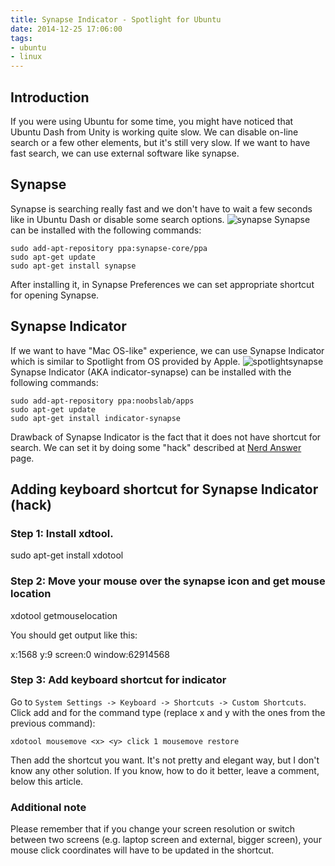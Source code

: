 ```yaml
---
title: Synapse Indicator - Spotlight for Ubuntu
date: 2014-12-25 17:06:00
tags:
- ubuntu
- linux
---
```


Introduction
------------

If you were using Ubuntu for some time, you might have noticed that Ubuntu Dash from Unity is working quite slow. We can disable on-line search or a few other elements, but it's still very slow. If we want to have fast search, we can use external software like synapse.

Synapse
-------

Synapse is searching really fast and we don't have to wait a few seconds like in Ubuntu Dash or disable some search options. ![synapse](/posts/2014/synapse-indicator-spotlight-for-ubuntu/synapse.jpg) Synapse can be installed with the following commands:

```
sudo add-apt-repository ppa:synapse-core/ppa
sudo apt-get update
sudo apt-get install synapse
```

After installing it, in Synapse Preferences we can set appropriate shortcut for opening Synapse.

Synapse Indicator
-----------------

If we want to have "Mac OS-like" experience, we can use Synapse Indicator which is similar to Spotlight from OS provided by Apple. ![spotlightsynapse](/posts/2014/synapse-indicator-spotlight-for-ubuntu/spotlightsynapse.jpg) Synapse Indicator (AKA indicator-synapse) can be installed with the following commands:

```
sudo add-apt-repository ppa:noobslab/apps
sudo apt-get update
sudo apt-get install indicator-synapse
```

Drawback of Synapse Indicator is the fact that it does not have shortcut for search. We can set it by doing some "hack" described at [Nerd Answer](http://nerdanswer.com/answer.php?q=395661) page.

Adding keyboard shortcut for Synapse Indicator (hack)
-----------------------------------------------------

### Step 1: Install xdtool.

sudo apt-get install xdotool

### Step 2: Move your mouse over the synapse icon and get mouse location

xdotool getmouselocation

You should get output like this:

x:1568 y:9 screen:0 window:62914568

### Step 3: Add keyboard shortcut for indicator

Go to `System Settings -> Keyboard -> Shortcuts -> Custom Shortcuts`. Click add and for the command type (replace x and y with the ones from the previous command):

```
xdotool mousemove <x> <y> click 1 mousemove restore
```

Then add the shortcut you want. It's not pretty and elegant way, but I don't know any other solution. If you know, how to do it better, leave a comment, below this article.

### Additional note

Please remember that if you change your screen resolution or switch between two screens (e.g. laptop screen and external, bigger screen), your mouse click coordinates will have to be updated in the shortcut.
